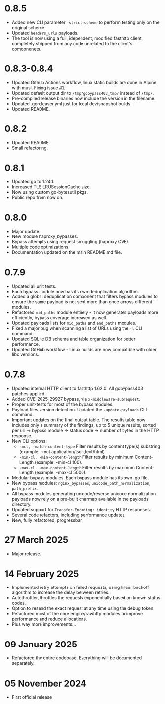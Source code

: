 # 0.8.5

- Added new CLI parameter `-strict-scheme` to perform testing only on the original scheme.
- Updated `headers_urls` payloads.
- The tool is now using a full, idependent, modified fasthttp client, completely stripped from any code unrelated to the client's comopnenets. 
  
# 0.8.3-0.8.4

- Updated Github Actions workflow, linux static builds are done in Alpine with musl. Fixing issue [#1](https://github.com/slicingmelon/gobypass403/issues/1).
- Updated default output dir to `/tmp/gobypass403_tmp/` instead of `/tmp/`.
- Pre-compiled release binaries now include the version in the filename.
- Updated .goreleaser.yml just for local dev/snapshot builds.
- Updated README.

# 0.8.2

- Updated README.
- Small refactoring.
 
# 0.8.1

- Updated go to 1.24.1.
- Increased TLS LRUSessionCache size.
- Now using custom go-bytesutil pkgs.
- Public repo from now on.

# 0.8.0

- Major update.
- New module haproxy_bypasses.
- Bypass attempts using request smuggling (haproxy CVE).
- Multiple code optimizations.
- Documentation updated on the main README.md file.

# 0.7.9

- Updated all unit tests.
- Each bypass module now has its own deduplication algorithm.
- Added a global deduplication component that filters bypass modules to ensure the same payload is not sent more than once across different modules.
- Refactored `mid_paths` module entirely - it now generates payloads more efficiently, bypass coverage increased as well. 
- Updated payloads lists for `mid_paths` and `end_paths` modules.
- Fixed a major bug when scanning a list of URLs using the `-l` CLI command.
- Updated SQLite DB schema and table organization for better performance.
- Updated GitHub workflow - Linux builds are now compatible with older libc versions.


# 0.7.8

- Updated internal HTTP client to fasthttp 1.62.0. All gobypass403 patches applied.
- Added CVE-2025-29927 bypass, via `x-middleware-subrequest`.
- Proper unit-tests for most of the bypass modules.
- Payload files version detection. Updated the `-update-payloads` CLI command.
- Important updates on the final output table. The results table now includes only a summary of the findings, up to 5 unique results, sorted per url -> bypass module -> status code -> number of bytes in the HTTP response. 
- New CLI options:
  - `-mct, -match-content-type` Filter results by content type(s) substring (example: -mct application/json,text/html)
  - `-min-cl, -min-content-length` Filter results by minimum Content-Length (example: -min-cl 100).
  - `-max-cl, -max-content-length`  Filter results by maximum Content-Length (example: -max-cl 5000).
- Modular bypass modules. Each bypass module has its own .go file. 
- New bypass modules: `nginx_bypasses`, `unicode_path_normalization`, `path_prefix`.
- All bypass modules generating unicode/reverse unicode normalization payloads now rely on a pre-built charmap available in the payloads directory.  
- Updated support for `Transfer-Encoding: identity` HTTP responses.
- Several code refactors, including performance updates.
- New, fully refactored, progressbar. 

# 27 March 2025

- Major release.

# 14 February 2025

- Implemented retry attempts on failed requests, using linear backoff algorithm to increase the delay between retries.
- Autothrottler, throttles the requests exponentially based on known status codes.
- Option to resend the exact request at any time using the debug token.
- Refactored most of the core engine/rawhttp modules to improve performance and reduce allocations.
- Plus way more improvements...

# 09 January 2025

- Refactored the entire codebase. Everything will be documented separately. 

# 05 November 2024

- First official release
